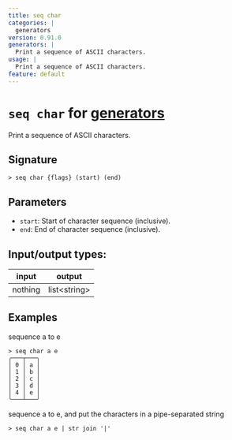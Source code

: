 ```yaml
---
title: seq char
categories: |
  generators
version: 0.91.0
generators: |
  Print a sequence of ASCII characters.
usage: |
  Print a sequence of ASCII characters.
feature: default
---
```

<!-- This file is automatically generated. Please edit the command in https://github.com/nushell/nushell instead. -->

# `seq char` for [generators](/commands/categories/generators.md)

<div class='command-title'>Print a sequence of ASCII characters.</div>

## Signature

```> seq char {flags} (start) (end)```

## Parameters

 -  `start`: Start of character sequence (inclusive).
 -  `end`: End of character sequence (inclusive).


## Input/output types:

| input   | output       |
| ------- | ------------ |
| nothing | list\<string\> |

## Examples

sequence a to e
```nu
> seq char a e
╭───┬───╮
│ 0 │ a │
│ 1 │ b │
│ 2 │ c │
│ 3 │ d │
│ 4 │ e │
╰───┴───╯

```

sequence a to e, and put the characters in a pipe-separated string
```nu
> seq char a e | str join '|'

```
